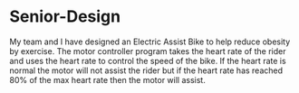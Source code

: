 # Senior-Design
My team and I have designed an Electric Assist Bike to help reduce obesity by exercise.
The motor controller program takes the heart rate of the rider and uses the heart rate to control the speed of the bike. 
If the heart rate is normal the motor will not assist the rider but if the heart rate has reached 80% of the max heart rate then the motor will assist.




